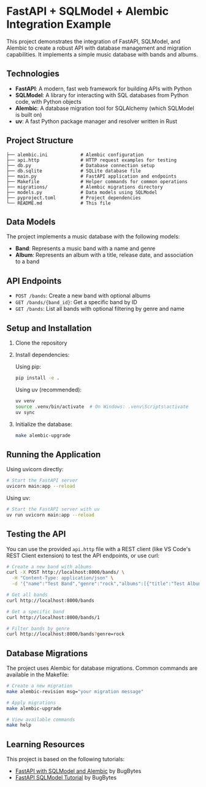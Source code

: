 # FastAPI + SQLModel + Alembic Integration Example

This project demonstrates the integration of FastAPI, SQLModel, and Alembic to create a robust API with database management and migration capabilities. It implements a simple music database with bands and albums.

## Technologies

- **FastAPI**: A modern, fast web framework for building APIs with Python
- **SQLModel**: A library for interacting with SQL databases from Python code, with Python objects
- **Alembic**: A database migration tool for SQLAlchemy (which SQLModel is built on)
- **uv**: A fast Python package manager and resolver written in Rust

## Project Structure

```
├── alembic.ini            # Alembic configuration
├── api.http               # HTTP request examples for testing
├── db.py                  # Database connection setup
├── db.sqlite              # SQLite database file
├── main.py                # FastAPI application and endpoints
├── Makefile               # Helper commands for common operations
├── migrations/            # Alembic migrations directory
├── models.py              # Data models using SQLModel
├── pyproject.toml         # Project dependencies
└── README.md              # This file
```

## Data Models

The project implements a music database with the following models:

- **Band**: Represents a music band with a name and genre
- **Album**: Represents an album with a title, release date, and association to a band

## API Endpoints

- `POST /bands`: Create a new band with optional albums
- `GET /bands/{band_id}`: Get a specific band by ID
- `GET /bands`: List all bands with optional filtering by genre and name

## Setup and Installation

1. Clone the repository
2. Install dependencies:
   
   Using pip:
   ```bash
   pip install -e .
   ```
   
   Using uv (recommended):
   ```bash
   uv venv
   source .venv/bin/activate  # On Windows: .venv\Scripts\activate
   uv sync
   ```

3. Initialize the database:
   ```bash
   make alembic-upgrade
   ```

## Running the Application

Using uvicorn directly:
```bash
# Start the FastAPI server
uvicorn main:app --reload
```

Using uv:
```bash
# Start the FastAPI server with uv
uv run uvicorn main:app --reload
```

## Testing the API

You can use the provided `api.http` file with a REST client (like VS Code's REST Client extension) to test the API endpoints, or use curl:

```bash
# Create a new band with albums
curl -X POST http://localhost:8000/bands/ \
  -H "Content-Type: application/json" \
  -d '{"name":"Test Band","genre":"rock","albums":[{"title":"Test Album","release_date":"2024-01-01"}]}'

# Get all bands
curl http://localhost:8000/bands

# Get a specific band
curl http://localhost:8000/bands/1

# Filter bands by genre
curl http://localhost:8000/bands?genre=rock
```

## Database Migrations

The project uses Alembic for database migrations. Common commands are available in the Makefile:

```bash
# Create a new migration
make alembic-revision msg="your migration message"

# Apply migrations
make alembic-upgrade

# View available commands
make help
```

## Learning Resources

This project is based on the following tutorials:

- [FastAPI with SQLModel and Alembic](https://www.youtube.com/watch?v=pRYzMF04fLw) by BugBytes
- [FastAPI SQLModel Tutorial](https://www.youtube.com/watch?v=zTSmvUVbk8M) by BugBytes
